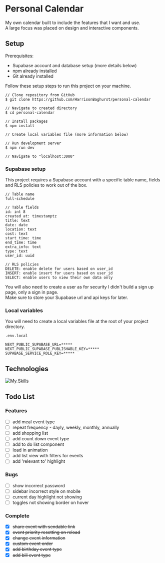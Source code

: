 # Personal Calendar
My own calendar built to include the features that I want and use. </br>
A large focus was placed on design and interactive components.

## Setup
Prerequisites: 
- Supabase account and database setup (more details below)
- npm already installed
- Git already installed
  
Follow these setup steps to run this project on your machine. 

``` console
// Clone repository from GitHub
$ git clone https://github.com/HarrisonBaghurst/personal-calendar

// Navigate to created directory
$ cd personal-calendar

// Install packages
$ npm install

// Create local variables file (more information below)

// Run development server
$ npm run dev

// Navigate to "localhost:3000"
```

### Supabase setup 

This project requires a Supabase account with a specific table name, fields and RLS policies to work out of the box.</br>
``` 
// Table name
full-schedule

// Table fields
id: int 8
created_at: timestamptz
title: text
date: date
location: text
cost: text
start_time: time
end_time: time
extra_info: text
type: text
user_id: uuid

// RLS policies
DELETE: enable delete for users based on user_id
INSERT: enable insert for users based on user_id
SELECT: enable users to view their own data only
```
You will also need to create a user as for security I didn't build a sign up page, only a sign in page. </br>
Make sure to store your Supabase url and api keys for later.

### Local variables
You will need to create a local variables file at the root of your project directory. 
```
.env.local

NEXT_PUBLIC_SUPABASE_URL=*****
NEXT_PUBLIC_SUPABASE_PUBLISHABLE_KEY=*****
SUPABASE_SERVICE_ROLE_KEY=*****
```

## Technologies
[![My Skills](https://skillicons.dev/icons?i=typescript,react,nextjs,tailwind,supabase,vercel)](https://skillicons.dev)

## Todo List

### Features
- [ ] add meal event type 
- [ ] repeat frequency - dayly, weekly, monthly, annually
- [ ] add shopping list
- [ ] add count down event type 
- [ ] add to do list component
- [ ] load in animation
- [ ] add list view with filters for events
- [ ] add 'relevant to' highlight

### Bugs
- [ ] show incorrect password
- [ ] sidebar incorrect style on mobile
- [ ] current day highlight not showing
- [ ] toggles not showing border on hover

### Complete
- [x] ~~share event with sendable link~~
- [x] ~~event priority resetting on reload~~
- [x] ~~change event information~~ 
- [x] ~~custom event order~~
- [x] ~~add birthday event type~~
- [x] ~~add bill event type~~